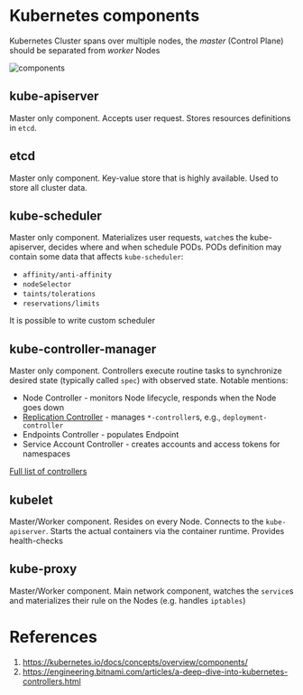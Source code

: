 # Kubernetes components
Kubernetes Cluster spans over multiple nodes, the _master_ (Control Plane) should be separated from _worker_ Nodes

![components](https://d33wubrfki0l68.cloudfront.net/7016517375d10c702489167e704dcb99e570df85/7bb53/images/docs/components-of-kubernetes.png)

## kube-apiserver
Master only component. Accepts user request. Stores resources definitions in `etcd`.

## etcd
Master only component. Key-value store that is highly available. Used to store all cluster data.

## kube-scheduler
Master only component. Materializes user requests, `watch`es the kube-apiserver, decides where and when schedule PODs.
PODs definition may contain some data that affects `kube-scheduler`:
 - `affinity/anti-affinity`
 - `nodeSelector`
 - `taints/tolerations`
 - `reservations/limits`
 
It is possible to write custom scheduler 

## kube-controller-manager
Master only component. Controllers execute routine tasks to synchronize desired state (typically called `spec`) with observed state.
Notable mentions:
 - Node Controller - monitors Node lifecycle, responds when the Node goes down
 - [Replication Controller](Kubernetes-Controllers.md) - manages `*-controller`s, e.g., `deployment-controller`
 - Endpoints Controller - populates Endpoint
 - Service Account Controller - creates accounts and access tokens for namespaces

[Full list of controllers](https://github.com/kubernetes/kubernetes/tree/master/pkg/controller)
 
## kubelet
Master/Worker component. Resides on every Node. Connects to the `kube-apiserver`. Starts the actual containers via the container runtime. 
Provides health-checks

## kube-proxy
Master/Worker component. Main network component, watches the `service`s and materializes their rule on the Nodes (e.g. handles `iptables`)

# References
1. https://kubernetes.io/docs/concepts/overview/components/
2. https://engineering.bitnami.com/articles/a-deep-dive-into-kubernetes-controllers.html
